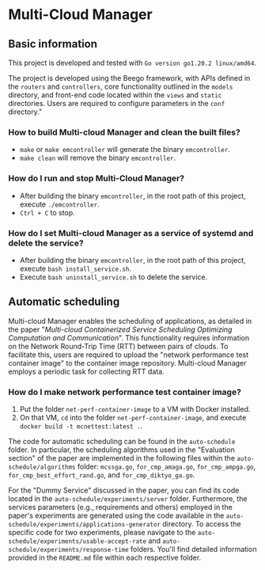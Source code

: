 # Multi-Cloud Manager #

## Basic information

This project is developed and tested with `Go version go1.20.2 linux/amd64`.

The project is developed using the Beego framework, with APIs defined in the `routers` and `controllers`, core functionality outlined in the `models` directory, and front-end code located within the `views` and `static` directories. Users are required to configure parameters in the `conf` directory."

### How to build Multi-cloud Manager and clean the built files? ###

* `make` or `make emcontroller` will generate the binary `emcontroller`.
* `make clean` will remove the binary `emcontroller`.

### How do I run and stop Multi-Cloud Manager? ###

* After building the binary `emcontroller`, in the root path of this project, execute `./emcontroller`.
* `Ctrl + C` to stop.

### How do I set Multi-cloud Manager as a service of systemd and delete the service? ###

* After building the binary `emcontroller`, in the root path of this project, execute `bash install_service.sh`.
* Execute `bash uninstall_service.sh` to delete the service.


## Automatic scheduling
Multi-cloud Manager enables the scheduling of applications, as detailed in the paper "_Multi-cloud Containerized Service Scheduling Optimizing Computation and Communication_". This functionality requires information on the Network Round-Trip Time (RTT) between pairs of clouds. To facilitate this, users are required to upload the "network performance test container image" to the container image repository. Multi-cloud Manager employs a periodic task for collecting RTT data.

### How do I make network performance test container image? ###
1. Put the folder `net-perf-container-image` to a VM with Docker installed.
2. On that VM, `cd` into the folder `net-perf-container-image`, and execute `docker build -t mcnettest:latest .`.

The code for automatic scheduling can be found in the `auto-schedule` folder. In particular, the scheduling algorithms used in the "Evaluation section" of the paper are implemented in the following files within the `auto-schedule/algorithms` folder: `mcssga.go`, `for_cmp_amaga.go`, `for_cmp_ampga.go`, `for_cmp_best_effort_rand.go`, and `for_cmp_diktyo_ga.go`.

For the "Dummy Service" discussed in the paper, you can find its code located in the `auto-schedule/experiments/server` folder. Furthermore, the services parameters (e.g., requirements and others) employed in the paper's experiments are generated using the code available in the `auto-schedule/experiments/applications-generator` directory. To access the specific code for two experiments, please navigate to the `auto-schedule/experiments/usable-accept-rate` and `auto-schedule/experiments/response-time` folders. You'll find detailed information provided in the `README.md` file within each respective folder.